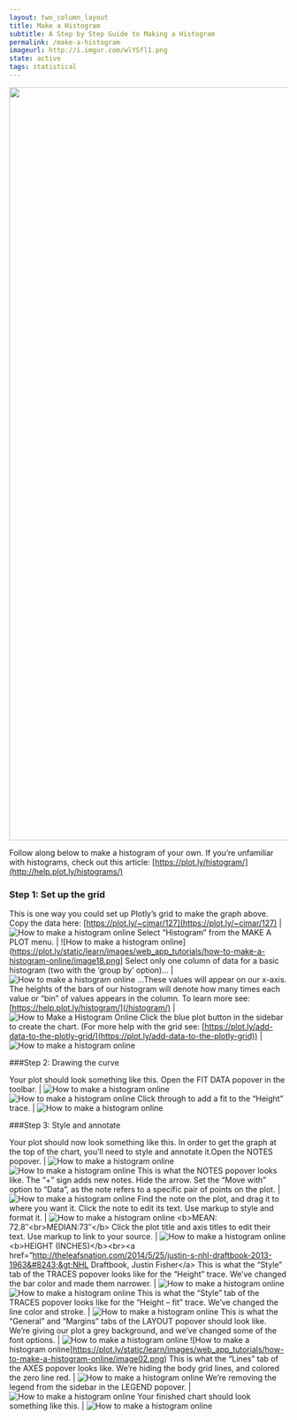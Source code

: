 ```yaml
---
layout: two_column_layout
title: Make a Histogram
subtitle: A Step by Step Guide to Making a Histogram
permalink: /make-a-histogram
imageurl: http://i.imgur.com/wlYSfl1.png
state: active
tags: statistical
---
```


<div>
    <a href="https://plot.ly/~cimar/214/" target="_blank" title="&lt;b&gt;2013 NHL PLAYER HEIGHT&lt;/b&gt;" style="display: block; text-align: center;"><img src="https://plot.ly/~cimar/214.png" alt="&lt;b&gt;2013 NHL PLAYER HEIGHT&lt;/b&gt;" style="max-width: 100%;width: 1360px;"  width="1360" onerror="this.onerror=null;this.src='https://plot.ly/404.png';" /></a>
    <script data-plotly="cimar:214" src="https://plot.ly/embed.js" async></script>
</div>

Follow along below to make a histogram of your own. If you’re unfamiliar with histograms, check out this article: [https://plot.ly/histogram/](http://help.plot.ly/histograms/)

### Step 1: Set up the grid

This is one way you could set up Plotly’s grid to make the graph above.  Copy the data here: [https://plot.ly/~cimar/127](https://plot.ly/~cimar/127) | ![How to make a histogram online](https://plot.ly/static/learn/images/web_app_tutorials/how-to-make-a-histogram-online/image01.png)
Select “Histogram” from the MAKE A PLOT menu. | ![How to make a histogram online](https://plot.ly/static/learn/images/web_app_tutorials/how-to-make-a-histogram-online/image18.png]
Select only one column of data for a basic histogram (two with the ‘group by’ option)… | ![How to make a histogram online](https://plot.ly/static/learn/images/web_app_tutorials/how-to-make-a-histogram-online/image05.png)
&#8230;These values will appear on our x-axis.  The heights of the bars of our histogram will denote how many times each value or “bin” of values appears in the column. To learn more see: [https://help.plot.ly/histogram/](/histogram/) | ![How to Make a Histogram Online](https://plot.ly/static/learn/images/web_app_tutorials/how-to-make-a-histogram-online/image15.gif)
Click the blue plot button in the sidebar to create the chart.  (For more help with the grid see: [https://plot.ly/add-data-to-the-plotly-grid/](https://plot.ly/add-data-to-the-plotly-grid)) | ![How to make a histogram online](https://plot.ly/static/learn/images/web_app_tutorials/how-to-make-a-histogram-online/image21.png)

###Step 2: Drawing the curve

Your plot should look something like this.  Open the FIT DATA popover in the toolbar. |  ![How to make a histogram online](https://plot.ly/static/learn/images/web_app_tutorials/how-to-make-a-histogram-online/image20.png) ![How to make a histogram online](https://plot.ly/static/learn/images/web_app_tutorials/how-to-make-a-histogram-online/image27.png)
Click through to add a fit to the “Height” trace. |  ![How to make a histogram online](https://plot.ly/static/learn/images/web_app_tutorials/how-to-make-a-histogram-online/image26.png)

###Step 3: Style and annotate

Your plot should now look something like this. In order to get the graph at the top of the chart, you’ll need to style and annotate it.Open the NOTES popover. |  ![How to make a histogram online](https://plot.ly/static/learn/images/web_app_tutorials/how-to-make-a-histogram-online/image03.png) ![How to make a histogram online](https://plot.ly/static/learn/images/web_app_tutorials/how-to-make-a-histogram-online/image22.png)
This is what the NOTES popover looks like. The “+” sign adds new notes. Hide the arrow. Set the “Move with” option to “Data”, as the note refers to a specific pair of points on the plot. | ![How to make a histogram online](https://plot.ly/static/learn/images/web_app_tutorials/how-to-make-a-histogram-online/image24.png)
Find the note on the plot, and drag it to where you want it. Click the note to edit its text. Use markup to style and format it. | ![How to make a histogram online](https://plot.ly/static/learn/images/web_app_tutorials/how-to-make-a-histogram-online/image17.png)  &lt;b&gt;MEAN: 72.8&#8243;&lt;br&gt;MEDIAN:73&#8243;&lt;/b&gt;
Click the plot title and axis titles to edit their text. Use markup to link to your source. |  ![How to make a histogram online](https://plot.ly/static/learn/images/web_app_tutorials/how-to-make-a-histogram-online/image00.png) &lt;b&gt;HEIGHT (INCHES)&lt;/b&gt;&lt;br&gt;&lt;a href=&#8221;http://theleafsnation.com/2014/5/25/justin-s-nhl-draftbook-2013-1963&#8243;&gt;NHL Draftbook, Justin Fisher&lt;/a&gt;
This is what the “Style” tab of the TRACES popover looks like for the “Height” trace. We’ve changed the bar color and made them narrower. | ![How to make a histogram online](https://plot.ly/static/learn/images/web_app_tutorials/how-to-make-a-histogram-online/image13.png) ![How to make a histogram online](https://plot.ly/static/learn/images/web_app_tutorials/how-to-make-a-histogram-online/image26.png) 
This is what the “Style” tab of the TRACES popover looks like for the “Height &#8211; fit” trace. We’ve changed the line color and stroke. | ![How to make a histogram online](https://plot.ly/static/learn/images/web_app_tutorials/how-to-make-a-histogram-online/image07.png)
This is what the “General” and “Margins” tabs of the LAYOUT popover should look like. We’re giving our plot a grey background, and we’ve changed some of the font options. |  ![How to make a histogram online](https://plot.ly/static/learn/images/web_app_tutorials/how-to-make-a-histogram-online/image23.png) ![How to make a histogram online]https://plot.ly/static/learn/images/web_app_tutorials/how-to-make-a-histogram-online/image02.png)
This is what the “Lines” tab of the AXES popover looks like. We’re hiding the body grid lines, and colored the zero line red. |  ![How to make a histogram online](https://plot.ly/static/learn/images/web_app_tutorials/how-to-make-a-histogram-online/image19.png)
We’re removing the legend from the sidebar in the LEGEND popover. |  ![How to make a histogram online](https://plot.ly/static/learn/images/web_app_tutorials/how-to-make-a-histogram-online/image12.png)
Your finished chart should look something like this. |  ![How to make a histogram online](https://plot.ly/static/learn/images/web_app_tutorials/how-to-make-a-histogram-online/image08.png)
